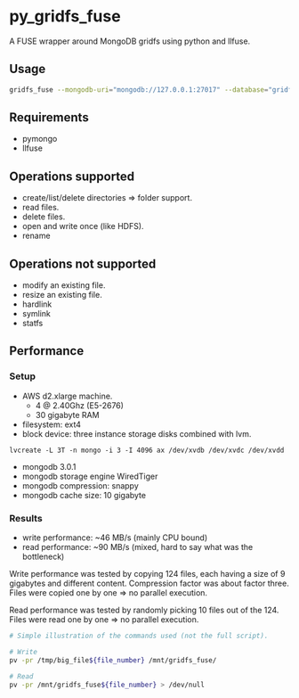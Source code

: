 # py_gridfs_fuse
A FUSE wrapper around MongoDB gridfs using python and llfuse.

## Usage
```bash
gridfs_fuse --mongodb-uri="mongodb://127.0.0.1:27017" --database="gridfs_fuse" --mount-point="/mnt/gridfs_fuse"
```

## Requirements
 * pymongo
 * llfuse

## Operations supported
 * create/list/delete directories => folder support.
 * read files.
 * delete files.
 * open and write once (like HDFS).
 * rename


## Operations not supported
 * modify an existing file.
 * resize an existing file.
 * hardlink
 * symlink
 * statfs


## Performance
### Setup
* AWS d2.xlarge machine.
  * 4 @ 2.40Ghz (E5-2676)
  * 30 gigabyte RAM
* filesystem: ext4
* block device: three instance storage disks combined with lvm.
```
lvcreate -L 3T -n mongo -i 3 -I 4096 ax /dev/xvdb /dev/xvdc /dev/xvdd
```
* mongodb 3.0.1
* mongodb storage engine WiredTiger
* mongodb compression: snappy
* mongodb cache size: 10 gigabyte

### Results
* write performance: ~46 MB/s (mainly CPU bound)
* read performance: ~90 MB/s (mixed, hard to say what was the bottleneck)

Write performance was tested by copying 124 files, each having a size of 9 gigabytes and different content.
Compression factor was about factor three.
Files were copied one by one => no parallel execution.

Read performance was tested by randomly picking 10 files out of the 124.
Files were read one by one => no parallel execution.

```bash
# Simple illustration of the commands used (not the full script).

# Write
pv -pr /tmp/big_file${file_number} /mnt/gridfs_fuse/

# Read
pv -pr /mnt/gridfs_fuse${file_number} > /dev/null
```
